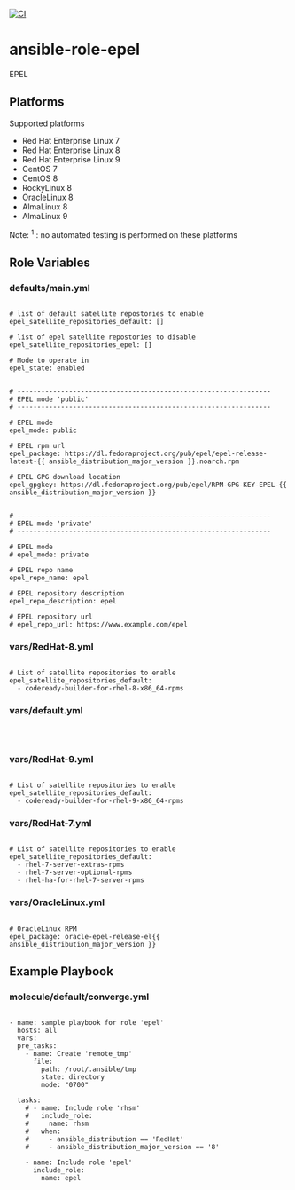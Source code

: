 [![CI](https://github.com/de-it-krachten/ansible-role-epel/workflows/CI/badge.svg?event=push)](https://github.com/de-it-krachten/ansible-role-epel/actions?query=workflow%3ACI)


# ansible-role-epel

EPEL 


## Platforms

Supported platforms

- Red Hat Enterprise Linux 7
- Red Hat Enterprise Linux 8
- Red Hat Enterprise Linux 9
- CentOS 7
- CentOS 8
- RockyLinux 8
- OracleLinux 8
- AlmaLinux 8
- AlmaLinux 9

Note:
<sup>1</sup> : no automated testing is performed on these platforms

## Role Variables
### defaults/main.yml
<pre><code>
# list of default satellite repostories to enable
epel_satellite_repositories_default: []

# list of epel satellite repostories to disable
epel_satellite_repositories_epel: []

# Mode to operate in
epel_state: enabled


# ----------------------------------------------------------------
# EPEL mode 'public'
# ----------------------------------------------------------------

# EPEL mode 
epel_mode: public

# EPEL rpm url
epel_package: https://dl.fedoraproject.org/pub/epel/epel-release-latest-{{ ansible_distribution_major_version }}.noarch.rpm

# EPEL GPG download location
epel_gpgkey: https://dl.fedoraproject.org/pub/epel/RPM-GPG-KEY-EPEL-{{ ansible_distribution_major_version }}


# ----------------------------------------------------------------
# EPEL mode 'private'
# ----------------------------------------------------------------

# EPEL mode 
# epel_mode: private

# EPEL repo name
epel_repo_name: epel

# EPEL repository description
epel_repo_description: epel

# EPEL repository url
# epel_repo_url: https://www.example.com/epel
</pre></code>

### vars/RedHat-8.yml
<pre><code>
# List of satellite repositories to enable
epel_satellite_repositories_default:
  - codeready-builder-for-rhel-8-x86_64-rpms
</pre></code>

### vars/default.yml
<pre><code>

</pre></code>

### vars/RedHat-9.yml
<pre><code>
# List of satellite repositories to enable
epel_satellite_repositories_default:
  - codeready-builder-for-rhel-9-x86_64-rpms
</pre></code>

### vars/RedHat-7.yml
<pre><code>
# List of satellite repositories to enable
epel_satellite_repositories_default:
  - rhel-7-server-extras-rpms
  - rhel-7-server-optional-rpms
  - rhel-ha-for-rhel-7-server-rpms
</pre></code>

### vars/OracleLinux.yml
<pre><code>
# OracleLinux RPM
epel_package: oracle-epel-release-el{{ ansible_distribution_major_version }}
</pre></code>



## Example Playbook
### molecule/default/converge.yml
<pre><code>
- name: sample playbook for role 'epel'
  hosts: all
  vars:
  pre_tasks:
    - name: Create 'remote_tmp'
      file:
        path: /root/.ansible/tmp
        state: directory
        mode: "0700"

  tasks:
    # - name: Include role 'rhsm'
    #   include_role:
    #     name: rhsm
    #   when:
    #     - ansible_distribution == 'RedHat'
    #     - ansible_distribution_major_version == '8'

    - name: Include role 'epel'
      include_role:
        name: epel
</pre></code>
